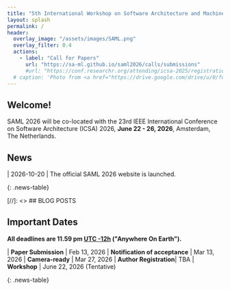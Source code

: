```yaml
---
title: "5th International Workshop on Software Architecture and Machine Learning"
layout: splash
permalink: /
header:
  overlay_image: "/assets/images/SAML.png"
  overlay_filter: 0.4
  actions:
    - label: "Call for Papers"
      url: "https://sa-ml.github.io/saml2026/calls/submissions"
      #url: "https://conf.researchr.org/attending/icsa-2025/registration"
  # caption: 'Photo from <a href="https://drive.google.com/drive/u/0/folders/10XXSEjTNDmrwU0tqL58la1n3YlE-g4V8">EMNLP 2023 Website Image.png</a> '
---
```


## Welcome!
SAML 2026 will be co-located with the 23rd IEEE International Conference on Software Architecture (ICSA) 2026, **June 22 - 26, 2026**, Amsterdam, The Netherlands.


## News
<style>
.news-table { font-size: .9em; table-layout: fixed; }
.news-table tr td:nth-child(1) { font-weight: bold; width: 10em; }
</style>

| 2026-10-20 | The official SAML 2026 website is launched.

{: .news-table}

[//]: <> ## BLOG POSTS 


## Important Dates
<b>All deadlines are 11.59 pm <a target="_blank" href="https://www.timeanddate.com/time/zone/timezone/utc-12">UTC -12h</a> ("Anywhere On Earth").</b>

<style>
.news-table { font-size: .9em; table-layout: fixed;}
.news-table tr td:nth-child(1) { font-weight: bold; width: 10em; }
</style>
| **Paper Submission** | Feb 13, 2026
| **Notification of acceptance** | Mar 13, 2026
| **Camera-ready** | Mar 27, 2026
| **Author Registration**| TBA
| **Workshop** | June 22, 2026 (Tentative)

{: .news-table}


